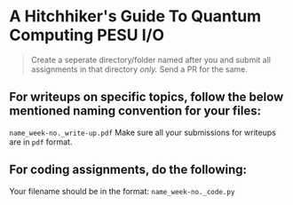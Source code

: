 # A Hitchhiker's Guide To Quantum Computing PESU I/O

> Create a seperate directory/folder named after you and submit all assignments in that directory *only.* Send a PR for the same.

## For writeups on specific topics, follow the below mentioned naming convention for your files: 
`name_week-no._write-up.pdf` 
Make sure all your submissions for writeups are in `pdf` format. 

## For coding assignments, do the following: 
Your filename should be in the format: `name_week-no._code.py`
